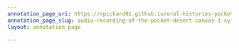 ```yaml
---
annotation_page_uri: https://rpickard01.github.io/oral-histories-pocket-desert/annotations/audio-recording-of-the-pocket-desert-canvas-1-syilx-relationships.json
annotation_page_slug: audio-recording-of-the-pocket-desert-canvas-1-syilx-relationships
layout: annotation_page

---
```

